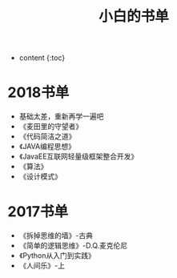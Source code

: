﻿---
layout: post
title: 小白的书单
permalink: /books/
---

* content
{:toc}

# 2018书单

* 基础太差，重新再学一遍吧
* 《麦田里的守望者》
* 《代码简洁之道》
* 《JAVA编程思想》
* 《JavaEE互联网轻量级框架整合开发》
* 《算法》
* 《设计模式》

# 2017书单

* 《拆掉思维的墙》-古典
* 《简单的逻辑思维》-D.Q.麦克伦尼
* 《Python从入门到实践》
* 《人间乐》-上